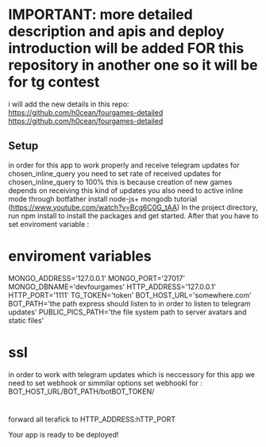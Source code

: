 # IMPORTANT: more detailed description  and apis and deploy introduction will be added FOR this repository in another one so it will be for tg contest
i will add the new details in this repo:
https://github.com/h0cean/fourgames-detailed
https://github.com/h0cean/fourgames-detailed

## Setup 
in order for this app to work properly and  receive telegram updates for chosen_inline_query you need to set rate of received updates for chosen_inline_query to 100%
this is because creation of new games depends on receiving this kind of updates
you also need to active inline mode through botfather
install node-js+ mongodb  tutorial (https://www.youtube.com/watch?v=Bcg6C0G_tAA)
In the project directory, run npm install to install the packages and get started. 
After that you have to set enviroment variable :
# enviroment variables
MONGO_ADDRESS='127.0.0.1'
MONGO_PORT='27017'
MONGO_DBNAME='devfourgames'
HTTP_ADDRESS='127.0.0.1'
HTTP_PORT='1111'
TG_TOKEN='token'
BOT_HOST_URL='somewhere.com'
BOT_PATH='the path express should listen to in order to listen to telegram updates'
PUBLIC_PICS_PATH='the file system path to server avatars and static files'
# ssl
in order to work with telegram updates which is neccessory for this app we need to set webhook or simmilar options
set webhookl for :
BOT_HOST_URL/BOT_PATH/botBOT_TOKEN/ 
#
forward all terafick to HTTP_ADDRESS:hTTP_PORT

Your app is ready to be deployed!

